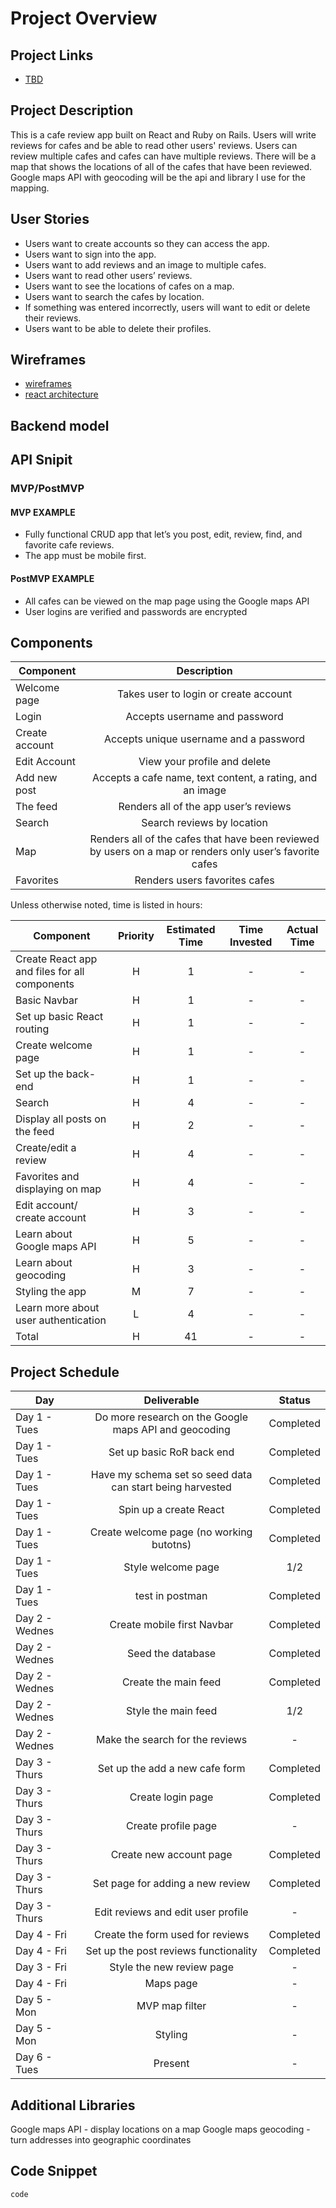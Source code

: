 # Project Overview


## Project Links

- [TBD](https://answer10.web.app/)

## Project Description

This is a cafe review app built on React and Ruby on Rails. Users will write reviews for cafes and be able to read other users' reviews. Users can review multiple cafes and cafes can have multiple reviews. There will be a map that shows the locations of all of the cafes that have been reviewed. Google maps API with geocoding will be the api and library I use for the mapping. 

## User Stories
- Users want to create accounts so they can access the app.
- Users want to sign into the app.
- Users want to add reviews and an image to multiple cafes.
- Users want to read other users’ reviews.
- Users want to see the locations of cafes on a map.
- Users want to search the cafes by location.
- If something was entered incorrectly, users will want to edit or delete their reviews.
- Users want to be able to delete their profiles.


## Wireframes

- [wireframes](https://i.imgur.com/pw2rGer.png)
- [react architecture](https://i.imgur.com/SWHzVxL.png)

## Backend model

## API Snipit

### MVP/PostMVP 

#### MVP EXAMPLE
- Fully functional CRUD app that let’s you post, edit, review, find, and favorite cafe reviews.
- The app must be mobile first.

#### PostMVP EXAMPLE

- All cafes can be viewed on the map page using the Google maps API
- User logins are verified and passwords are encrypted

## Components

| Component | Description | 
| --- | :---: |  
| Welcome page | Takes user to login or create account | 
| Login | Accepts username and password | 
| Create account | Accepts unique username and a password |
| Edit Account | View your profile and delete |
| Add new post | Accepts a cafe name, text content, a rating, and an image |
| The feed | Renders all of the app user’s reviews |
| Search | Search reviews by location |
| Map | Renders all of the cafes that have been reviewed by users on a map or renders only user’s favorite cafes|
| Favorites | Renders users favorites cafes |


Unless otherwise noted, time is listed in hours:

| Component | Priority | Estimated Time | Time Invested | Actual Time |
| --- | :---: |  :---: | :---: | :---: |
| Create React app and files for all components | H | 1 |  - | - |
| Basic Navbar  | H | 1 | - | - |
| Set up basic React routing | H | 1 | - | - |
| Create welcome page | H | 1 | - | - |
| Set up the back-end | H | 1 |- | - |
| Search | H | 4 | - | - |
| Display all posts on the feed | H | 2 | - | - |
| Create/edit a review | H | 4 | - | - |
| Favorites and displaying on map | H | 4 | - | - |
| Edit account/ create account | H | 3 | - | - |
| Learn about Google maps API | H | 5 | - | - |
| Learn about geocoding | H | 3 | - | - |
| Styling the app | M | 7 | - | - |
| Learn more about user authentication | L | 4 | - | - |
| Total | H | 41 | - | - |

## Project Schedule
| Day | Deliverable | Status | 
| --- | :---: |  :---: |
| Day 1 -  Tues | Do more research on the Google maps API and geocoding | Completed |
| Day 1 -  Tues | Set up basic RoR back end | Completed | 
| Day 1 -  Tues | Have my schema set so seed data can start being harvested | Completed |
| Day 1 -  Tues | Spin up a create React | Completed |
| Day 1 -  Tues | Create welcome page (no working butotns) | Completed |
| Day 1 -  Tues | Style welcome page | 1/2 |
| Day 1 -  Tues | test in postman | Completed |
| Day 2 -  Wednes | Create mobile first Navbar | Completed |
| Day 2 -  Wednes | Seed the database | Completed |
| Day 2 -  Wednes | Create the main feed | Completed |
| Day 2 -  Wednes | Style the main feed | 1/2 |
| Day 2 -  Wednes | Make the search for the reviews | - |
| Day 3 -  Thurs | Set up the add a new cafe form | Completed |
| Day 3 -  Thurs | Create login page | Completed |
| Day 3 -  Thurs | Create profile page | - |
| Day 3 -  Thurs | Create new account page | Completed |
| Day 3 -  Thurs | Set page for adding a new review | Completed |
| Day 3 -  Thurs | Edit reviews and edit user profile | - |
| Day 4 -  Fri | Create the form used for reviews | Completed |
| Day 4 -  Fri | Set up the post reviews functionality | Completed |
| Day 3 -  Fri | Style the new review page | - |
| Day 4 -  Fri | Maps page | - |
| Day 5 -  Mon | MVP map filter | - |
| Day 5 -  Mon | Styling | - |
| Day 6 -  Tues | Present | - |




## Additional Libraries
Google maps API - display locations on a map
Google maps geocoding - turn addresses into geographic coordinates

## Code Snippet
```
code
```
